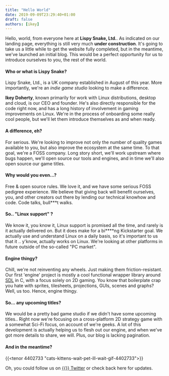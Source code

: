 ```yaml
---
title: "Hello World"
date: 2019-09-09T23:29:40+01:00
draft: false
authors: [ikey]
---
```


Hello, world, from everyone here at **Lispy Snake, Ltd.**. As indicated on our landing page, everything is still very much **under construction**.
It's going to take us a little while to get the website fully completed, but in the meantime, we've launched an initial blog. This would be a perfect
opportunity for us to introduce ourselves to you, the rest of the world.<!--more-->

#### Who or what is Lispy Snake?

Lispy Snake, Ltd., is a UK company established in August of this year. More importantly, we're an _indie game studio_ looking to make a difference.

__Ikey Doherty__, known primarily for work with Linux distributions, desktop and cloud, is our CEO and founder. He's also directly responsible for the
code right now, and has a long history of involvement in gaming improvements on Linux. We're in the process of onboarding some really cool people, but we'll let them introduce themselves as and when ready.

#### A difference, eh?

For serious. We're looking to improve not only the number of quality games available to you, but also improve the ecosystem at the same time.
To that goal, we're a FOSS company. Long story short, we'll work upstream where bugs happen, we'll open source our tools and engines, and in time
we'll also open source our game titles.

#### Why would you even...?

Free & open source rules. We love it, and we have some serious FOSS pedigree experience. We believe that giving back will benefit ourselves, you,
and other creators out there by lending our technical knowhow and code. Code talks, bull\*\*\*t walks.

#### So.. "Linux support" ?

We know it, you know it, Linux support is promised all the time, and rarely is it actually delivered on. But it does make for a bi\*\*\*\*ng Kickstarter goal.
We actually use and understand Linux on a daily basis, so it's important to us that it .. y'know, actually works on Linux. We're looking at other platforms
in future outside of the so-called "PC market".

#### Engine thingy?

Chill, we're not reinventing any wheels. Just making them friction-resistant. Our first 'engine' project is mostly a cool functional wrapper library around
[SDL](https://libsdl.org/) in C, with a focus solely on 2D gaming. You know that boilerplate crap you hate with sprites, tilesheets, projections, GUIs, scenes and graphs? Well,
us too. Hence, engine thingy.

#### So... any upcoming titles?

We would be a pretty bad game studio if we didn't have some upcoming titles.. Right now we're focusing on a cross-platform 2D strategy game with a somewhat
Sci-Fi focus, on account of we're geeks. A lot of this development is actually helping us to flesh out our engine, and when we've got more details to share,
we will. Plus, our blog is lacking pagination.

#### And in the meantime?

{{<tenor 4402733 "cats-kittens-wait-pet-ill-wait-gif-4402733">}}


Oh, you could follow us on [{{<fontawesome twitter>}} Twitter](https://twitter.com/LispySnakeLtd) or check back here for updates.
